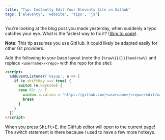 ```yaml
---
title: "Tip: Instantly Edit Your Eleventy Site on Github"
tags: ['eleventy', 'website', 'tips', 'js']
---
```


You're looking at the blog post you made yesterday, when suddenly a typo catches your eye. What is the fastest way to fix it? ([Skip to code]({{page.url}}/#the-code)).

<!-- endexcerpt -->

**Note:** This tip assumes you use GitHub. It could likely be adapted easily for other Git providers.

Add the following to your base layout (note the `{%raw%}{{}}{%endraw%}` and replace `<username>/<repo>` with the repo for the site):

```html
<script>
  addEventListener('keyup', e => {
    if (e.shiftKey === true) {
      switch (e.keyCode) {
      case 69: // E
        window.location = 'https://github.com/<username>/<repo>/edit/master/{%raw%}{{page.inputPath}}{%endraw%}'
        break
      }
    }
  })
</script>
```

When you press <kbd>Shift+E</kbd>, the GitHub editor will open to the current page! The switch statement is there because I used to have a few more hotkeys.
